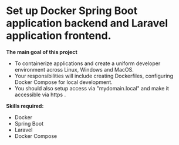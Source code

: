 # Set up Docker Spring Boot application backend and Laravel application frontend. 
**The main goal of this project**
- To containerize applications and create a uniform developer environment across Linux, Windows and MacOS.
- Your responsibilities will include creating Dockerfiles, configuring Docker Compose for local development.
- You should also setup access via "mydomain.local" and make it accessible via https .

**Skills required:**
- Docker
- Spring Boot
- Laravel
- Docker Compose
